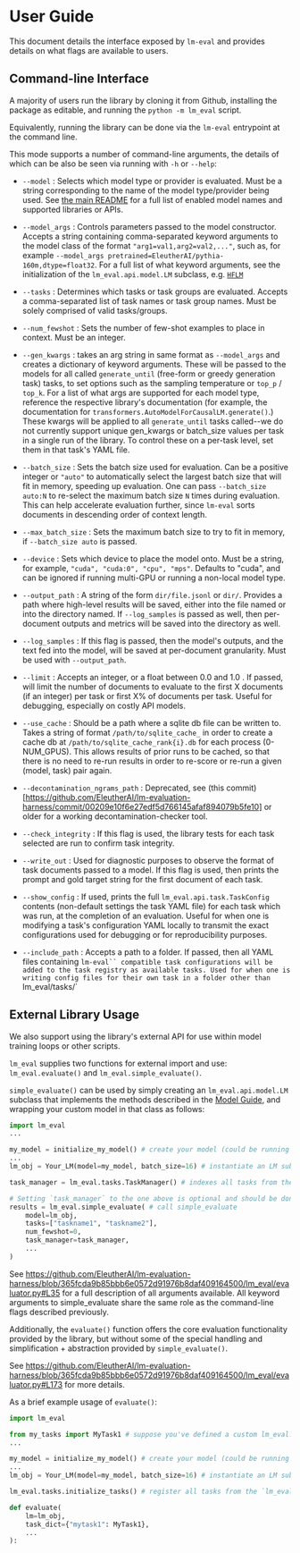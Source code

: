 # User Guide

This document details the interface exposed by `lm-eval` and provides details on what flags are available to users.

## Command-line Interface

A majority of users run the library by cloning it from Github, installing the package as editable, and running the `python -m lm_eval` script.

Equivalently, running the library can be done via the `lm-eval` entrypoint at the command line.

This mode supports a number of command-line arguments, the details of which can be also be seen via running with `-h` or `--help`:

* `--model` : Selects which model type or provider is evaluated. Must be a string corresponding to the name of the model type/provider being used. See [the main README](https://github.com/EleutherAI/lm-evaluation-harness/tree/main#commercial-apis) for a full list of enabled model names and supported libraries or APIs.

* `--model_args` : Controls parameters passed to the model constructor. Accepts a string containing comma-separated keyword arguments to the model class of the format `"arg1=val1,arg2=val2,..."`, such as, for example `--model_args pretrained=EleutherAI/pythia-160m,dtype=float32`. For a full list of what keyword arguments, see the initialization of the `lm_eval.api.model.LM` subclass, e.g. [`HFLM`](https://github.com/EleutherAI/lm-evaluation-harness/blob/365fcda9b85bbb6e0572d91976b8daf409164500/lm_eval/models/huggingface.py#L66)

* `--tasks` : Determines which tasks or task groups are evaluated. Accepts a comma-separated list of task names or task group names. Must be solely comprised of valid tasks/groups.

* `--num_fewshot` : Sets the number of few-shot examples to place in context. Must be an integer.

* `--gen_kwargs` : takes an arg string in same format as `--model_args` and creates a dictionary of keyword arguments. These will be passed to the models for all called `generate_until` (free-form or greedy generation task) tasks, to set options such as the sampling temperature or `top_p` / `top_k`. For a list of what args are supported for each model type, reference the respective library's documentation (for example, the documentation for `transformers.AutoModelForCausalLM.generate()`.) These kwargs will be applied to all `generate_until` tasks called--we do not currently support unique gen_kwargs or batch_size values per task in a single run of the library. To control these on a per-task level, set them in that task's YAML file.

* `--batch_size` : Sets the batch size used for evaluation. Can be a positive integer or `"auto"` to automatically select the largest batch size that will fit in memory, speeding up evaluation. One can pass `--batch_size auto:N` to re-select the maximum batch size `N` times during evaluation. This can help accelerate evaluation further, since `lm-eval` sorts documents in descending order of context length.

* `--max_batch_size` : Sets the maximum batch size to try to fit in memory, if `--batch_size auto` is passed.

* `--device` : Sets which device to place the model onto. Must be a string, for example, `"cuda", "cuda:0", "cpu", "mps"`. Defaults to "cuda", and can be ignored if running multi-GPU or running a non-local model type.

* `--output_path` : A string of the form `dir/file.jsonl` or `dir/`. Provides a path where high-level results will be saved, either into the file named or into the directory named. If `--log_samples` is passed as well, then per-document outputs and metrics will be saved into the directory as well.

* `--log_samples` : If this flag is passed, then the model's outputs, and the text fed into the model, will be saved at per-document granularity. Must be used with `--output_path`.

* `--limit` : Accepts an integer, or a float between 0.0 and 1.0 . If passed, will limit the number of documents to evaluate to the first X documents (if an integer) per task or first X% of documents per task. Useful for debugging, especially on costly API models.

* `--use_cache` : Should be a path where a sqlite db file can be written to. Takes a string of format `/path/to/sqlite_cache_` in order to create a cache db at `/path/to/sqlite_cache_rank{i}.db` for each process (0-NUM_GPUS). This allows results of prior runs to be cached, so that there is no need to re-run results in order to re-score or re-run a given (model, task) pair again.

* `--decontamination_ngrams_path` : Deprecated, see (this commit)[https://github.com/EleutherAI/lm-evaluation-harness/commit/00209e10f6e27edf5d766145afaf894079b5fe10] or older for a working decontamination-checker tool.

* `--check_integrity` : If this flag is used, the library tests for each task selected are run to confirm task integrity.

* `--write_out` : Used for diagnostic purposes to observe the format of task documents passed to a model. If this flag is used, then prints the prompt and gold target string for the first document of each task.

* `--show_config` : If used, prints the full `lm_eval.api.task.TaskConfig` contents (non-default settings the task YAML file) for each task which was run, at the completion of an evaluation. Useful for when one is modifying a task's configuration YAML locally to transmit the exact configurations used for debugging or for reproducibility purposes.

* `--include_path` : Accepts a path to a folder. If passed, then all YAML files containing `lm-eval`` compatible task configurations will be added to the task registry as available tasks. Used for when one is writing config files for their own task in a folder other than `lm_eval/tasks/`

## External Library Usage

We also support using the library's external API for use within model training loops or other scripts.

`lm_eval` supplies two functions for external import and use: `lm_eval.evaluate()` and `lm_eval.simple_evaluate()`.


`simple_evaluate()` can be used by simply creating an `lm_eval.api.model.LM` subclass that implements the methods described in the [Model Guide](https://github.com/EleutherAI/lm-evaluation-harness/tree/main/docs/model_guide.md), and wrapping your custom model in that class as follows:

```python
import lm_eval
...

my_model = initialize_my_model() # create your model (could be running finetuning with some custom modeling code)
...
lm_obj = Your_LM(model=my_model, batch_size=16) # instantiate an LM subclass that takes your initialized model and can run `Your_LM.loglikelihood()`, `Your_LM.loglikelihood_rolling()`, `Your_LM.generate_until()`

task_manager = lm_eval.tasks.TaskManager() # indexes all tasks from the `lm_eval/tasks` subdirectory. Alternatively, can set `TaskManager(include_path="path/to/my/custom/task/configs")` to include a set of tasks in a separate directory.

# Setting `task_manager` to the one above is optional and should be done only if you want to include tasks from paths other than ones in `lm_eval/tasks`. `simple_evaluate` will instantiate its own task_manager is the it is set to None here.
results = lm_eval.simple_evaluate( # call simple_evaluate
    model=lm_obj,
    tasks=["taskname1", "taskname2"],
    num_fewshot=0,
    task_manager=task_manager,
    ...
)
```


See https://github.com/EleutherAI/lm-evaluation-harness/blob/365fcda9b85bbb6e0572d91976b8daf409164500/lm_eval/evaluator.py#L35 for a full description of all arguments available. All keyword arguments to simple_evaluate share the same role as the command-line flags described previously.

Additionally, the `evaluate()` function offers the core evaluation functionality provided by the library, but without some of the special handling and simplification + abstraction provided by `simple_evaluate()`.

See https://github.com/EleutherAI/lm-evaluation-harness/blob/365fcda9b85bbb6e0572d91976b8daf409164500/lm_eval/evaluator.py#L173 for more details.

As a brief example usage of `evaluate()`:
```python
import lm_eval

from my_tasks import MyTask1 # suppose you've defined a custom lm_eval.api.Task subclass in your own external codebase
...

my_model = initialize_my_model() # create your model (could be running finetuning with some custom modeling code)
...
lm_obj = Your_LM(model=my_model, batch_size=16) # instantiate an LM subclass that takes your initialized model and can run `Your_LM.loglikelihood()`, `Your_LM.loglikelihood_rolling()`, `Your_LM.generate_until()`

lm_eval.tasks.initialize_tasks() # register all tasks from the `lm_eval/tasks` subdirectory. Alternatively, can call `lm_eval.tasks.include_path("path/to/my/custom/task/configs")` to only register a set of tasks in a separate directory.

def evaluate(
    lm=lm_obj,
    task_dict={"mytask1": MyTask1},
    ...
):
```
